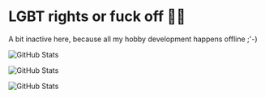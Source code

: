 # LGBT rights or fuck off 🏳️‍🌈

A bit inactive here, because all my hobby development happens offline ;'-)

![GitHub Stats](https://github-readme-stats.vercel.app/api?username=GermanBread&theme=default&show_icons=true&hide_border=true&count_private=true)

![GitHub Stats](https://github-readme-stats.vercel.app/api/top-langs/?username=GermanBread&theme=default&show_icons=true&hide_border=true&layout=compact)

![GitHub Stats](https://github-readme-streak-stats.herokuapp.com/?user=GermanBread&theme=default&hide_border=true)
